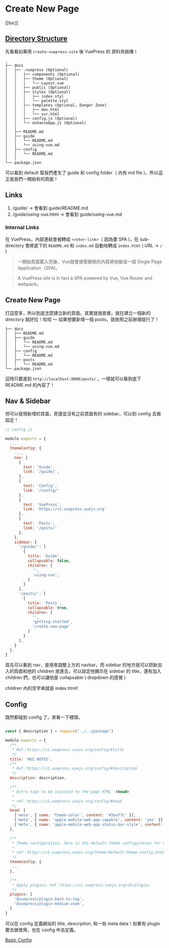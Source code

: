 

# Create New Page

[[toc]]

## [Directory Structure](/https://vuepress.vuejs.org/guide/directory-structure.html#default-page-routing/)

先看看如果用 `create-vuepress-site` 後 VuePress 的 資料夾結構！

```
.
├── docs
│   ├── .vuepress (Optional)
│   │   ├── components (Optional)
│   │   ├── theme (Optional)
│   │   │   └── Layout.vue
│   │   ├── public (Optional)
│   │   ├── styles (Optional)
│   │   │   ├── index.styl
│   │   │   └── palette.styl
│   │   ├── templates (Optional, Danger Zone)
│   │   │   ├── dev.html
│   │   │   └── ssr.html
│   │   ├── config.js (Optional)
│   │   └── enhanceApp.js (Optional)
│   │ 
│   ├── README.md
│   ├── guide
│   │   └── README.md
│   │   └── using-vue.md
│   ├── config
│   │   └── README.md
│   |
└── package.json
```

可以看到 default 幫我們產生了 guide 和 config folder（ 內有 md file )，所以這正是我們一開始有的頁面！

## Links

1. /guide/ -> 會看到 guide/README.md
2. /guide/using-vue.html -> 會看到 guide/using-vue.md

### Internal Links

在 VuePress，內部連結會被轉成 `<roter-link>`（ 因為要 SPA )，在 sub-directory 會將底下的 `README.md` 和 `index.md` 自動地轉成 `index.html` ( URL -> `/` )

> 一開始頁面載入完後，Vue就會接管靜態的內容將他變成一個 Single Page Application（SPA)。

>A VuePress site is in fact a SPA powered by Vue, Vue Router and webpack。


## Create New Page
打這麼多，所以到底怎麼建立新的頁面，其實就很直覺，就在建立一個新的 directory 就好拉！哈哈 ～
如果想要新增一個 posts，就依照之前辦理就行了！

```.
├── docs
│   ├── README.md
│   ├── guide
│   │   └── README.md
│   │   └── using-vue.md
│   ├── config
│   │   └── README.md
│   ├── posts
│   │   └── README.md
└── package.json
```

這時只要進到 `http://localhost:8080/posts/` ，一樣就可以看到底下 README.md 的內容了！

## Nav & Sidebar

但可以發現新增的頁面，旁邊並沒有之前頁面有的 sidebar，可以到 config 去做設定！

```js
// config.js

module.exports = {
  ...
  themeConfig: {
    ...,
    nav: [
      {
        text: 'Guide',
        link: '/guide/',
      },
      {
        text: 'Config',
        link: '/config/'
      },
      {
        text: 'VuePress',
        link: 'https://v1.vuepress.vuejs.org'
      },
      {
        text: 'Posts',
        link: '/posts/'
      },
    ],
    sidebar: {
      '/guide/': [
        {
          title: 'Guide',
          collapsable: false,
          children: [
            '',
            'using-vue',
          ]
        }
      ],
      '/posts/': [
        {
          title: 'Posts',
          collapsable: true,
          children: [
            '',
            'getting-started',
            'create-new-page'
          ]
        }
      ],
    }
  },
}

```

首先可以看到 nav，是用來調整上方的 navbar，而 sidebar 的地方就可以把新加入的頁面和他的 children 放進去，可以設定他顯示在 sidebar 的 title，還有加入 children 們，也可以讓他是 collapsable ( dropdown 的感覺 )

children 內的空字串就是 index.html!


## Config

既然都碰到 config 了，來看一下裡頭。

```js

const { description } = require('../../package')

module.exports = {
  /**
   * Ref：https://v1.vuepress.vuejs.org/config/#title
   */
  title: 'HUI NOTES',
  /**
   * Ref：https://v1.vuepress.vuejs.org/config/#description
   */
  description: description,

  /**
   * Extra tags to be injected to the page HTML `<head>`
   *
   * ref：https://v1.vuepress.vuejs.org/config/#head
   */
  head: [
    ['meta', { name: 'theme-color', content: '#3eaf7c' }],
    ['meta', { name: 'apple-mobile-web-app-capable', content: 'yes' }],
    ['meta', { name: 'apple-mobile-web-app-status-bar-style', content: 'black' }]
  ],

  /**
   * Theme configuration, here is the default theme configuration for VuePress.
   *
   * ref：https://v1.vuepress.vuejs.org/theme/default-theme-config.html
   */
  themeConfig: {
   ...
  },

  /**
   * Apply plugins，ref：https://v1.vuepress.vuejs.org/zh/plugin/
   */
  plugins: [
    '@vuepress/plugin-back-to-top',
    '@vuepress/plugin-medium-zoom',
  ]
}
```

可以在 config 定義網站的 title, description, 和一些 meta data！如果有 plugin 要去做使用，也在 config 中去定義。

[Basic Config](/https://vuepress.vuejs.org/config/#basic-config/)